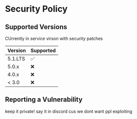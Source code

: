 # Security Policy

## Supported Versions

CUrrently in service virson with security patches

| Version | Supported          |
| ------- | ------------------ |
| 5.1.LTS | :white_check_mark: |
| 5.0.x   | :x:                |
| 4.0.x   | :x:                |
| < 3.0   | :x:                |

## Reporting a Vulnerability

keep it private!
say it in discord cus we dont want ppl exploiting
